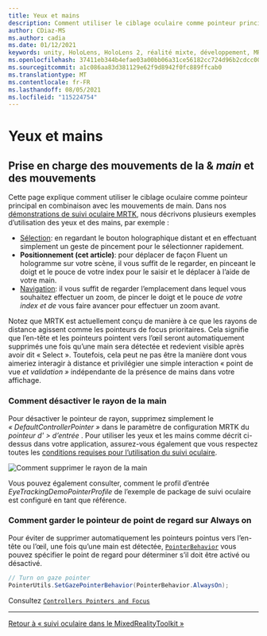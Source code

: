 ```yaml
---
title: Yeux et mains
description: Comment utiliser le ciblage oculaire comme pointeur principal en combinaison avec les mouvements de main dans MRTK
author: CDiaz-MS
ms.author: cadia
ms.date: 01/12/2021
keywords: unity, HoloLens, HoloLens 2, réalité mixte, développement, MRTK, EyeTracking,
ms.openlocfilehash: 37411eb344b4efae03a00bb06a31ce56182cc724d96b2cdcc008f10a66d56011
ms.sourcegitcommit: a1c086aa83d381129e62f9d8942f0fc889ffcab0
ms.translationtype: MT
ms.contentlocale: fr-FR
ms.lasthandoff: 08/05/2021
ms.locfileid: "115224754"
---
```

# <a name="eyes-and-hands"></a>Yeux et mains

## <a name="how-to-support-_look--hand-motions_-eye-gaze--hand-gestures"></a>Prise en charge des mouvements de la & _main_ et des mouvements

Cette page explique comment utiliser le ciblage oculaire comme pointeur principal en combinaison avec les mouvements de main.
Dans nos [démonstrations de suivi oculaire MRTK](../../example-scenes/eye-tracking-examples-overview.md), nous décrivons plusieurs exemples d’utilisation des yeux et des mains, par exemple :

- [Sélection](eye-tracking-target-selection.md): en regardant le bouton holographique distant et en effectuant simplement un geste de pincement pour le sélectionner rapidement.
- **Positionnement (cet article)**: pour déplacer de façon Fluent un hologramme sur votre scène, il vous suffit de le regarder, en pinceant le doigt et le pouce de votre index pour le saisir et le déplacer à l’aide de votre main.
- [Navigation](eye-tracking-navigation.md): il vous suffit de regarder l’emplacement dans lequel vous souhaitez effectuer un zoom, de pincer le doigt et le pouce _de votre index et de_ vous faire avancer pour effectuer un zoom avant.

Notez que MRTK est actuellement conçu de manière à ce que les rayons de distance agissent comme les pointeurs de focus prioritaires.
Cela signifie que l’en-tête et les pointeurs pointent vers l’œil seront automatiquement supprimés une fois qu’une main sera détectée et redevient visible après avoir dit « Select ».
Toutefois, cela peut ne pas être la manière dont vous aimeriez interagir à distance et privilégier une simple interaction « point de vue _et validation »_ indépendante de la présence de mains dans votre affichage.

### <a name="how-to-disable-the-hand-ray"></a>Comment désactiver le rayon de la main

Pour désactiver le pointeur de rayon, supprimez simplement le _« DefaultControllerPointer »_ dans le paramètre de configuration MRTK du _pointeur d' > d’entrée_ .
Pour utiliser les yeux et les mains comme décrit ci-dessus dans votre application, assurez-vous également que vous respectez toutes les [conditions requises pour l’utilisation du suivi oculaire](eye-tracking-basic-setup.md).

![Comment supprimer le rayon de la main](../../images/eye-tracking/mrtk_setup_removehandray.jpg)

Vous pouvez également consulter, comment le profil d’entrée _EyeTrackingDemoPointerProfile_ de l’exemple de package de suivi oculaire est configuré en tant que référence.

### <a name="how-to-keep-gaze-pointer-always-on"></a>Comment garder le pointeur de point de regard sur Always on

Pour éviter de supprimer automatiquement les pointeurs pointus vers l’en-tête ou l’œil, une fois qu’une main est détectée, [`PointerBehavior`](xref:Microsoft.MixedReality.Toolkit.Input.PointerBehavior) vous pouvez spécifier le point de regard pour déterminer s’il doit être activé ou désactivé.

```c#
// Turn on gaze pointer
PointerUtils.SetGazePointerBehavior(PointerBehavior.AlwaysOn);
```

Consultez [`Controllers Pointers and Focus`](../../../architecture/controllers-pointers-and-focus.md)

---
[Retour à « suivi oculaire dans le MixedRealityToolkit »](eye-tracking-main.md)

